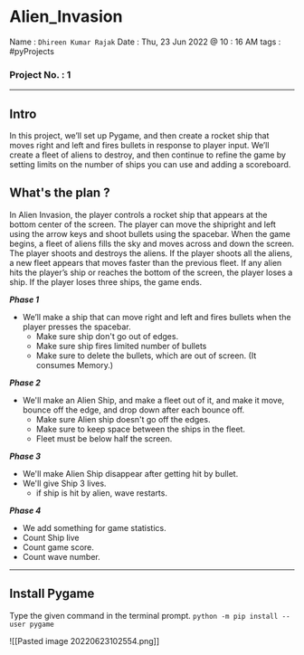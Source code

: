 # Alien_Invasion
Name : `Dhireen Kumar Rajak`
Date : Thu, 23 Jun 2022 @ 10 : 16 AM
tags : #pyProjects
### Project No. : 1
---
## Intro
In this project, we’ll set up Pygame, and then create a rocket ship that
moves right and left and fires bullets in response to player input. We’ll create a fleet of aliens to destroy, and then continue to refine the game by setting limits on the number of ships you can use and adding a scoreboard.

## What's the plan ?
In Alien Invasion, the player controls a rocket ship that appears at the bottom center of the screen. The player can move the shipright and left using the arrow keys and shoot bullets using the spacebar. When the game begins, a fleet of aliens fills the sky and moves across and down the screen. The player shoots and destroys the aliens. If the player shoots all the aliens, a new fleet appears that moves faster than the previous fleet. If any alien hits the player’s ship or reaches the bottom of the screen, the player loses a ship. If the player loses three ships, the game ends.

***Phase 1***
- We’ll make a ship that can move right and left and fires bullets when the player presses the spacebar.
    - Make sure ship don't go out of edges.
    - Make sure ship fires limited number of bullets
    - Make sure to delete the bullets, which are out of screen. (It consumes Memory.)

***Phase 2***
- We'll make an Alien Ship, and make a fleet out of it, and make it move, bounce off the edge, and drop down after each bounce off.
    - Make sure Alien ship doesn't go off the edges.
    - Make sure to keep space between the ships in the fleet.
    - Fleet must be below half the screen.

***Phase 3***
- We'll make Alien Ship disappear after getting hit by bullet.
- We'll give Ship 3 lives.
    - if ship is hit by alien, wave restarts.

***Phase 4***
- We add something for game statistics.
- Count Ship live
- Count game score.
- Count wave number.

---

## Install Pygame
Type the given command in the terminal prompt.
`python -m pip install --user pygame`

![[Pasted image 20220623102554.png]]
